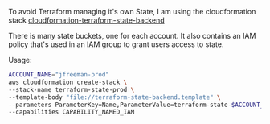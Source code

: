 
To avoid Terraform managing it's own State, I am using the cloudformation stack [cloudformation-terraform-state-backend](https://github.com/thoughtbot/cloudformation-terraform-state-backend)

There is many state buckets, one for each account. It also contains an IAM policy that's used in an IAM group to grant users access to state.

Usage:

```sh
ACCOUNT_NAME="jfreeman-prod"
aws cloudformation create-stack \
--stack-name terraform-state-prod \
--template-body "file://terraform-state-backend.template" \
--parameters ParameterKey=Name,ParameterValue=terraform-state-$ACCOUNT_NAME \
--capabilities CAPABILITY_NAMED_IAM
```
